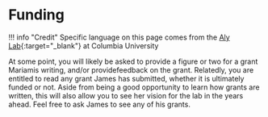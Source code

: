 # Funding

!!! info "Credit"
    Specific language on this page comes from the [Aly Lab](https://github.com/alylab/labmanual/){:target="_blank"} at Columbia University

At some point, you will likely be asked to provide a figure or two for a grant Mariamis writing, and/or providefeedback on the grant.
Relatedly, you are entitled to read any grant James has submitted, whether it is ultimately funded or not.
Aside from being a good opportunity to learn how grants are written, this will also allow you to see her vision for the lab in the years ahead.
Feel free to ask James to see any of his grants.
